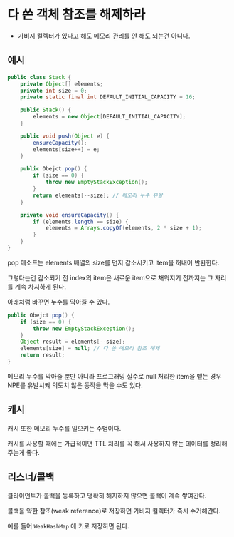 # 다 쓴 객체 참조를 해제하라

- 가비지 컬렉터가 있다고 해도 메모리 관리를 안 해도 되는건 아니다.

## 예시

```java
public class Stack {
    private Object[] elements;
    private int size = 0;
    private static final int DEFAULT_INITIAL_CAPACITY = 16;

    public Stack() {
        elements = new Object[DEFAULT_INITIAL_CAPACITY];
    }

    public void push(Object e) {
        ensureCapacity();
        elements[size++] = e;
    }

    public Obejct pop() {
        if (size == 0) {
            throw new EmptyStackException();
        }
        return elements[--size]; // 메모리 누수 유발
    }

    private void ensureCapacity() {
        if (elements.length == size) {
            elements = Arrays.copyOf(elements, 2 * size + 1);
        }
    }
}
```

pop 메소드는 elements 배열의 size를 먼저 감소시키고 item을 꺼내어 반환한다.

그렇다는건 감소되기 전 index의 item은 새로운 item으로 채워지기 전까지는 그 자리를 계속 차지하게 된다.

아래처럼 바꾸면 누수를 막아줄 수 있다.

```java
public Obejct pop() {
    if (size == 0) {
        throw new EmptyStackException();
    }
    Object result = elements[--size];
    elements[size] = null; // 다 쓴 메모리 참조 해제
    return result;
}
```

메모리 누수를 막아줄 뿐만 아니라 프로그래밍 실수로 null 처리한 item을 뱉는 경우 NPE를 유발시켜 의도치 않은 동작을 막을 수도 있다.

## 캐시

캐시 또한 메모리 누수를 일으키는 주범이다.

캐시를 사용할 때에는 가급적이면 TTL 처리를 꼭 해서 사용하지 않는 데이터를 정리해주는게 좋다.

## 리스너/콜백

클라이언트가 콜백을 등록하고 명확히 해지하지 않으면 콜백이 계속 쌓여간다.

콜백을 약한 참조(weak reference)로 저장하면 가비지 컬렉터가 즉시 수거해간다.

예를 들어 `WeakHashMap` 에 키로 저장하면 된다.
